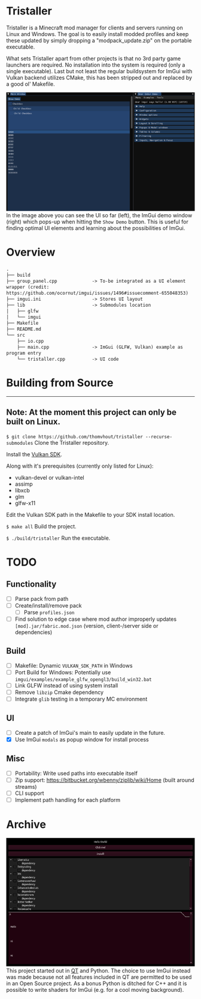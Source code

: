 # Tristaller
Tristaller is a Minecraft mod manager for clients and servers running on Linux and Windows. The goal is to easily install modded profiles and keep these updated by simply dropping a "modpack_update.zip" on the portable executable.

What sets Tristaller apart from other projects is that no 3rd party game launchers are required. No installation into the system is required (only a single executable). Last but not least the regular buildsystem for ImGui with Vulkan backend utilizes CMake, this has been stripped out and replaced by a good ol' Makefile.

![Installer Screenshot](images/tristaller_screenshot.png)
In the image above you can see the UI so far (left), the ImGui demo window (right) which pops-up when hitting the `Show Demo` button. This is useful for finding optimal UI elements and learning about the possibilities of ImGui.

# Overview
```
.
├── build
├── group_panel.cpp             -> To-be integrated as a UI element wrapper (credit: https://github.com/ocornut/imgui/issues/1496#issuecomment-655048353)
├── imgui.ini                   -> Stores UI layout
├── lib                         -> Submodules location
│   ├── glfw
│   └── imgui
├── Makefile
├── README.md
└── src
    ├── io.cpp
    ├── main.cpp                -> ImGui (GLFW, Vulkan) example as program entry
    └── tristaller.cpp          -> UI code
```

# Building from Source
---
Note: At the moment this project can only be built on Linux.
---
`$ git clone https://github.com/thomvhout/tristaller --recurse-submodules`   Clone the Tristaller repository.

Install the [Vulkan SDK](https://www.vulkan.org/tools#download-these-essential-development-tools).

Along with it's prerequisites (currently only listed for Linux):

- vulkan-devel or vulkan-intel
- assimp
- libxcb
- glm
- glfw-x11

Edit the Vulkan SDK path in the Makefile to your SDK install location.

`$ make all` Build the project.

`$ ./build/tristaller` Run the executable.

# TODO
## Functionality
- [ ] Parse pack from path
- [ ] Create/install/remove pack
    - [ ] Parse `profiles.json`
- [ ] Find solution to edge case where mod author improperly updates `[mod].jar/fabric.mod.json` (version, client-/server side or dependencies)
## Build
- [ ] Makefile: Dynamic `VULKAN_SDK_PATH` in Windows
- [ ] Port Build for Windows: Potentially use `imgui/examples/example_glfw_opengl3/build_win32.bat`
- [ ] Link GLFW instead of using system install
- [ ] Remove `libzip` Cmake dependency
- [ ] Integrate `glib` testing in a temporary MC environment
## UI
- [ ] Create a patch of ImGui's main to easily update in the future.
- [X] Use ImGui `modals` as popup window for install process
## Misc
- [ ] Portability: Write used paths into executable itself
- [ ] Zip support: https://bitbucket.org/wbenny/ziplib/wiki/Home (built around streams)
- [ ] CLI support
- [ ] Implement path handling for each platform

# Archive
![Tristaller QT](images/tristaller_qt.png)
This project started out in [QT](https://www.qt.io/) and Python. The choice to use ImGui instead was made because not all features included in QT are permitted to be used in an Open Source project. As a bonus Python is ditched for C++ and it is possible to write shaders for ImGui (e.g. for a cool moving background).
